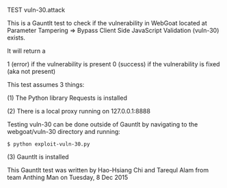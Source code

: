 TEST vuln-30.attack

This is a Gauntlt test to check if the vulnerability in WebGoat located at Parameter Tampering => Bypass Client Side JavaScript Validation (vuln-30) exists.

It will return a

1 (error) if the vulnerability is present
0 (success) if the vulnerability is fixed (aka not present)

This test assumes 3 things:

(1) The Python library Requests is installed

(2) There is a local proxy running on 127.0.0.1:8888

Testing vuln-30 can be done outside of Gauntlt by navigating to the webgoat/vuln-30 directory and running:

`$ python exploit-vuln-30.py`

(3) Gauntlt is installed

This Gauntlt test was written by Hao-Hsiang Chi and Tarequl Alam from team Anthing Man on Tuesday, 8 Dec 2015
